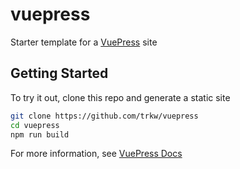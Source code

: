 # vuepress

Starter template for a [VuePress](https://vuepress.vuejs.org) site

## Getting Started

To try it out, clone this repo and generate a static site

```bash
git clone https://github.com/trkw/vuepress
cd vuepress
npm run build
```

For more information, see [VuePress Docs](https://vuepress.vuejs.org)


